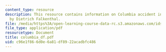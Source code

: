 ```yaml
---
content_type: resource
description: This resource contains information on Columbia accident investigation
  by Dietrich Falkenthal.
file: /media/https%3A/open-learning-course-data-rc.s3.amazonaws.com/ids-900-integrating-doctoral-seminar-on-emerging-technologies-fall-2005/c96e1f866d0e6a81df8922acadbfc486_columbia_df.pdf
file_type: application/pdf
resourcetype: Document
title: columbia_df.pdf
uid: c96e1f86-6d0e-6a81-df89-22acadbfc486
---
```


